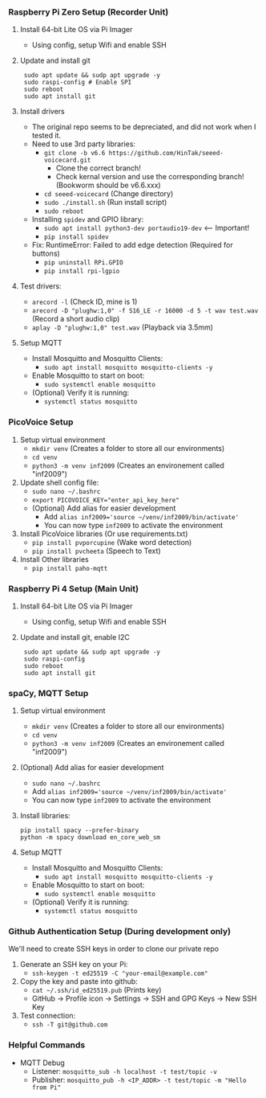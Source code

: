### Raspberry Pi Zero Setup (Recorder Unit)
1. Install 64-bit Lite OS via Pi Imager
    - Using config, setup Wifi and enable SSH
2. Update and install git

   ```
    sudo apt update && sudp apt upgrade -y
    sudo raspi-config # Enable SPI
    sudo reboot
    sudo apt install git
   ```

4. Install drivers
    - The original repo seems to be depreciated, and did not work when I tested it.
    - Need to use 3rd party libraries:
        - `git clone -b v6.6 https://github.com/HinTak/seeed-voicecard.git`
            - Clone the correct branch! 
            - Check kernal version and use the corresponding branch! (Bookworm should be v6.6.xxx)
        - `cd seeed-voicecard` (Change directory)
        - `sudo ./install.sh` (Run install script)
        - `sudo reboot`
    - Installing `spidev` and GPIO library:
        - `sudo apt install python3-dev portaudio19-dev` <-- Important!
        - `pip install spidev`
    - Fix: RuntimeError: Failed to add edge detection (Required for buttons)
        - `pip uninstall RPi.GPIO`
        - `pip install rpi-lgpio`
5. Test drivers:
    - `arecord -l` (Check ID, mine is 1)
    - `arecord -D "plughw:1,0" -f S16_LE -r 16000 -d 5 -t wav test.wav` (Record a short audio clip)
    - `aplay -D "plughw:1,0" test.wav` (Playback via 3.5mm)
6. Setup MQTT
    - Install Mosquitto and Mosquitto Clients:
        - `sudo apt install mosquitto mosquitto-clients -y`
    - Enable Mosquitto to start on boot:
        - `sudo systemctl enable mosquitto`
    - (Optional) Verify it is running:
        - `systemctl status mosquitto`

### PicoVoice Setup
1. Setup virtual environment
    - `mkdir venv` (Creates a folder to store all our environments)
    - `cd venv`
    - `python3 -m venv inf2009` (Creates an environement called "inf2009")
2. Update shell config file:
    - `sudo nano ~/.bashrc`
    - `export PICOVOICE_KEY="enter_api_key_here"`
    - (Optional) Add alias for easier development
        - Add `alias inf2009='source ~/venv/inf2009/bin/activate'`
        - You can now type `inf2009` to activate the environment
3. Install PicoVoice libraries (Or use requirements.txt)
    - `pip install pvporcupine` (Wake word detection)
    - `pip install pvcheeta` (Speech to Text)
4. Install Other libraries
    - `pip install paho-mqtt`

### Raspberry Pi 4 Setup (Main Unit)
1. Install 64-bit Lite OS via Pi Imager
    - Using config, setup Wifi and enable SSH
2. Update and install git, enable I2C 

   ```
    sudo apt update && sudp apt upgrade -y
    sudo raspi-config
    sudo reboot
    sudo apt install git
   ```
### spaCy, MQTT Setup
1. Setup virtual environment
    - `mkdir venv` (Creates a folder to store all our environments)
    - `cd venv`
    - `python3 -m venv inf2009` (Creates an environement called "inf2009")
2. (Optional) Add alias for easier development
    - `sudo nano ~/.bashrc`
    - Add `alias inf2009='source ~/venv/inf2009/bin/activate'`
    - You can now type `inf2009` to activate the environment
3. Install libraries:

    ```
    pip install spacy --prefer-binary
    python -m spacy download en_core_web_sm
    ```
4. Setup MQTT
    - Install Mosquitto and Mosquitto Clients:
        - `sudo apt install mosquitto mosquitto-clients -y`
    - Enable Mosquitto to start on boot:
        - `sudo systemctl enable mosquitto`
    - (Optional) Verify it is running:
        - `systemctl status mosquitto`

### Github Authentication Setup (During development only)
We'll need to create SSH keys in order to clone our private repo
1. Generate an SSH key on your Pi:
    - `ssh-keygen -t ed25519 -C "your-email@example.com"`
2. Copy the key and paste into github:
    - `cat ~/.ssh/id_ed25519.pub` (Prints key)
    - GitHub → Profile icon → Settings → SSH and GPG Keys → New SSH Key
3. Test connection:
    - `ssh -T git@github.com`

### Helpful Commands
- MQTT Debug
    - Listener: `mosquitto_sub -h localhost -t test/topic -v`
    - Publisher: `mosquitto_pub -h <IP_ADDR> -t test/topic -m "Hello from Pi"`

